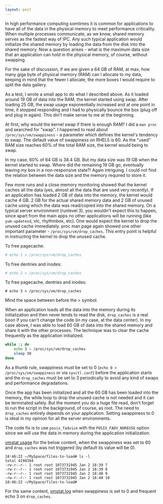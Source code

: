 ```yaml
---
layout: post
---
```


In high performance computing somtimes it is common for applications to have all of the data in the physical memory to meet performance criticality. When multiple processes communicate, as we know, shared memory serves as the fastest way of IPC. Any such typical application would initialize the shared memory by loading the data from the disk into the shared memory. Now a question arises - what is the maximum data size that an application can hold in the physical memory, of course, without swapping.

For the sake of discussion, if we are given a 64 GB of RAM, at max, how many giga byte of physical memory (RAM) can I allocate to my data, keeping in mind that the fewer I allocate, the more boxes I would require to split the data gallery.

As a test, I wrote a small app to do what I described above. As it loaded around 19 GB of data into the RAM, the kernel started using swap. After loading 25 GB, the swap usage exponentially increased and at one point in time, it stopped responding and I had to physically bounce the box (plug off and plug in again). This din't make sense to me at the beginning.

At first, why would the kernel swap if there is enough RAM? I did a `man proc` and searched for "swap". I happened to read about `/proc/sys/vm/swappiness` - a parameter which defines the kernel's tendency to swap. The default value of swappiness on RHEL5 is 60. As the "used" RAM size reaches 60% of the total RAM size, the kernel would being to swap.

In my case, 60% of 64 GB is 38.4 GB. But my data size was 19 GB when the kernel started to swap. Where did the remaining 19 GB go, eventually leaving my box in a non-responsive state?! Again intriguing. I could not find the relation between the data size and the memory required to store it.

Few more runs and a close memory monitoring showed that the kernel caches all the data (yes, almost all the data that are used very recently). If an application has loaded 2 GB of data into the memory, the kernel would cache 4 GB. 2 GB for the actual shared memory data and 2 GB of unused cache using which the data was read/copied into the shared memory. On a typical server environment (runlevel 3), you wouldn't expect this to happen, since apart from the main apps no other applications will be running (like `yum-updatesd`, vlc, rhythmbox, etc). One would expect the kernel to drop the unused cache immediately. proc man page again showed one other important parameter - `/proc/sys/vm/drop_caches`. This entry point is helpful in instructing the kernel to drop the unused cache.

To free pagecache:

```sh
# echo 1 > /proc/sys/vm/drop_caches
```

To free dentries and inodes:

```sh
# echo 2 > /proc/sys/vm/drop_caches
```

To free pagecache, dentries and inodes:

```
# echo 3 > /proc/sys/vm/drop_caches
```

Mind the space between before the > symbol.

When an application loads all the data into the memory during its initialization and then never tends to read the disk, `drop_caches` is a real boon if you can't change the code (in my case, at the data center). In my case above, I was able to load 60 GB of data into the shared memory and share it with the other processes. The technique was to clear the cache frequently as the application initialized.

```sh
while :; do
    echo 3 > /proc/sys/vm/drop_caches
    sleep 30
done
```

As a thumb rule, swappiness must be set to 0 (`echo 0 > /proc/sys/vm/swappiness` or via `sysctl.conf`) before the application starts and the `drop_caches` must be set to 3 periodically to avoid any kind of swaps and performance degradations.

Once the app has been initialized and all the 60 GB has been loaded into the memory, the while loop to drop the unused cache is not needed and it can be terminated safely. But the moment you do a huge file read, don't forget to run the script in the background, of course, as root. The need to `drop_caches` entirely depends on your application. Setting swappiness to 0 is ideal in my opinion for all the server environments.

The code fix is to use `posix_fadvice` with the `POSIX_FADV_NOREUSE` option since we will use the data in memory during the application initialization.

[vmstat usage](http://codepad.org/6pXz0UOH) for the below content, when the swappiness was set to 60 and `drop_caches` was not triggered (by default its value will be 0).

```
18:46:22 ~/MySpace/files-to-load# ls -l
total 4198384
-rw-r--r-- 1 root root 1073731945 Jan 2 18:39 7
-rw-r--r-- 1 root root 1073731945 Jan 2 18:39 8
-rw-r--r-- 1 root root 1073731945 Jan 2 18:40 9
-rw-r--r-- 1 root root 1073731945 Jan 2 18:40 10
18:46:22 ~/MySpace/files-to-load#
```

For the same content, [vmstat log](http://codepad.org/9bNwcdbW) when swappiness is set to 0 and frequent echo 3 on `drop_caches`.

